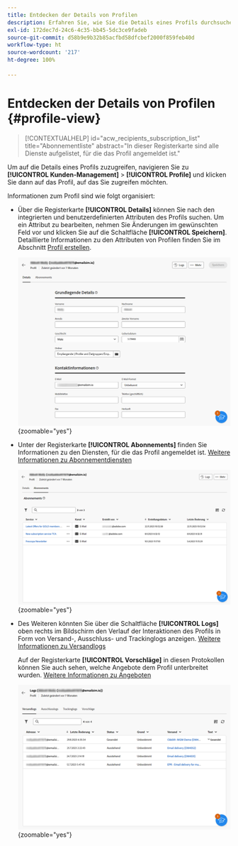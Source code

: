 ```yaml
---
title: Entdecken der Details von Profilen
description: Erfahren Sie, wie Sie die Details eines Profils durchsuchen.
exl-id: 172dec7d-24c6-4c35-bb45-5dc3ce9fadeb
source-git-commit: d58b9e9b32b85acfbd58dfcbef2000f859feb40d
workflow-type: ht
source-wordcount: '217'
ht-degree: 100%

---
```


# Entdecken der Details von Profilen {#profile-view}

>[!CONTEXTUALHELP]
>id="acw_recipients_subscription_list"
>title="Abonnementliste"
>abstract="In dieser Registerkarte sind alle Dienste aufgelistet, für die das Profil angemeldet ist."

Um auf die Details eines Profils zuzugreifen, navigieren Sie zu **[!UICONTROL Kunden-Management]** > **[!UICONTROL Profile]** und klicken Sie dann auf das Profil, auf das Sie zugreifen möchten.

Informationen zum Profil sind wie folgt organisiert:

* Über die Registerkarte **[!UICONTROL Details]** können Sie nach den integrierten und benutzerdefinierten Attributen des Profils suchen. Um ein Attribut zu bearbeiten, nehmen Sie Änderungen im gewünschten Feld vor und klicken Sie auf die Schaltfläche **[!UICONTROL Speichern]**. Detaillierte Informationen zu den Attributen von Profilen finden Sie im Abschnitt [Profil erstellen](create-profile.md).

  ![Screenshot mit der Registerkarte mit den Profildetails, einschließlich integrierten und benutzerdefinierten Attributen.](assets/profile-details.png){zoomable="yes"}

* Unter der Registerkarte **[!UICONTROL Abonnements]** finden Sie Informationen zu den Diensten, für die das Profil angemeldet ist. [Weitere Informationen zu Abonnementdiensten](manage-services.md)

  ![Screenshot mit der Registerkarte „Abonnements“, auf der die Dienste aufgeführt sind, für die das Profil angemeldet ist.](assets/profile-subscriptions.png){zoomable="yes"}

* Des Weiteren könnten Sie über die Schaltfläche **[!UICONTROL Logs]** oben rechts im Bildschirm den Verlauf der Interaktionen des Profils in Form von Versand-, Ausschluss- und Trackinglogs anzeigen. [Weitere Informationen zu Versandlogs](../monitor/delivery-logs.md)

  Auf der Registerkarte **[!UICONTROL Vorschläge]** in diesen Protokollen können Sie auch sehen, welche Angebote dem Profil unterbreitet wurden. [Weitere Informationen zu Angeboten](../msg/offers.md)

  ![Screenshot mit der Registerkarte „Logs“, einschließlich Versand-, Ausschluss- und Trackinglogs, sowie der Registerkarte „Vorschläge“ zur Überprüfung von Angeboten.](assets/profile-logs.png){zoomable="yes"}